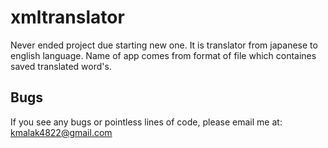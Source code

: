 # xmltranslator

Never ended project due starting new one. It is translator from japanese to english language. Name of app comes from format of file which containes saved translated word's.

## Bugs

If you see any bugs or pointless lines of code, please email me at: kmalak4822@gmail.com
